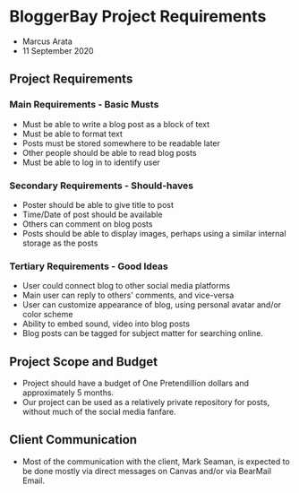 # BloggerBay Project Requirements
* Marcus Arata
* 11 September 2020

## Project Requirements
### Main Requirements - Basic Musts
* Must be able to write a blog post as a block of text
* Must be able to format text
* Posts must be stored somewhere to be readable later
* Other people should be able to read blog posts
* Must be able to log in to identify user

### Secondary Requirements - Should-haves
* Poster should be able to give title to post
* Time/Date of post should be available
* Others can comment on blog posts
* Posts should be able to display images, perhaps using a similar internal storage as the posts

### Tertiary Requirements - Good Ideas
* User could connect blog to other social media platforms
* Main user can reply to others' comments, and vice-versa
* User can customize appearance of blog, using personal avatar and/or color scheme
* Ability to embed  sound, video into blog posts
* Blog posts can be tagged for subject matter for searching online.

## Project Scope and Budget
* Project should have a budget of One Pretendillion dollars and approximately 5 months.
* Our project can be used as a relatively private repository for posts, without much of the social media fanfare.

## Client Communication
* Most of the communication with the client, Mark Seaman, is expected to be done mostly via direct messages on Canvas and/or via BearMail Email.
